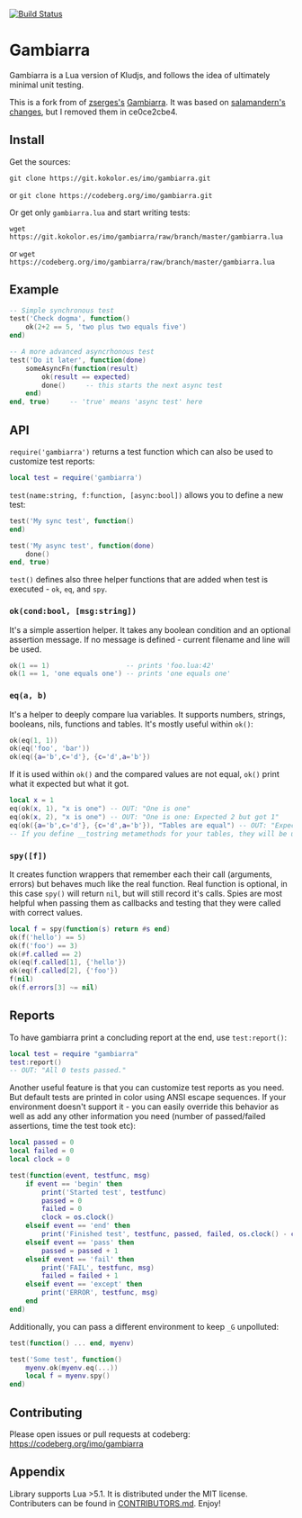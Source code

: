[![Build Status](https://drone.kokolor.es/api/badges/imo/gambiarra/status.svg)](https://drone.kokolor.es/imo/gambiarra)

# Gambiarra

Gambiarra is a Lua version of Kludjs, and follows the idea of ultimately
minimal unit testing.

This is a fork from of [zserges's](https://bitbucket.org/zserge/) [Gambiarra](https://bitbucket.org/zserge/gambiarra). It was based on [salamandern's](https://bitbucket.org/salamandern/) [changes](https://bitbucket.org/salamandern/gambiarra/src), but I removed them in ce0ce2cbe4.

## Install

Get the sources:

`git clone https://git.kokolor.es/imo/gambiarra.git`

or `git clone https://codeberg.org/imo/gambiarra.git`

Or get only `gambiarra.lua` and start writing tests:

`wget https://git.kokolor.es/imo/gambiarra/raw/branch/master/gambiarra.lua`

or `wget https://codeberg.org/imo/gambiarra/raw/branch/master/gambiarra.lua`

## Example

```lua
-- Simple synchronous test
test('Check dogma', function()
    ok(2+2 == 5, 'two plus two equals five')
end)

-- A more advanced asyncrhonous test
test('Do it later', function(done)
    someAsyncFn(function(result)
        ok(result == expected)
        done()     -- this starts the next async test
    end)
end, true)     -- 'true' means 'async test' here
```

## API

`require('gambiarra')` returns a test function which can also be used to
customize test reports:

```lua
local test = require('gambiarra')
```

`test(name:string, f:function, [async:bool])` allows you to define a new test:

```lua
test('My sync test', function()
end)

test('My async test', function(done)
    done()
end, true)
```

`test()` defines also three helper functions that are added when test is
executed - `ok`, `eq`, and `spy`.

### `ok(cond:bool, [msg:string])`
It's a simple assertion helper. It takes any boolean condition and an optional assertion message.
If no message is defined - current filename and line will be used.

```lua
ok(1 == 1)                   -- prints 'foo.lua:42'
ok(1 == 1, 'one equals one') -- prints 'one equals one'
```

### `eq(a, b)`
It's a helper to deeply compare lua variables. It supports numbers, strings, booleans, nils,
functions and tables. It's mostly useful within `ok()`:

```lua
ok(eq(1, 1))
ok(eq('foo', 'bar'))
ok(eq({a='b',c='d'}, {c='d',a='b'})
```

If it is used within `ok()` and the compared values are not equal, `ok()` print what
it expected but what it got.

```lua
local x = 1
eq(ok(x, 1), "x is one") -- OUT: "One is one"
eq(ok(x, 2), "x is one") -- OUT: "One is one: Expected 2 but got 1"
eq(ok({a='b',c='d'}, {c='d',a='b'}), "Tables are equal") -- OUT: "Expected table 0864545 but got table 08115636"
-- If you define __tostring metamethods for your tables, they will be used.
```

### `spy([f])`
It creates function wrappers that remember each their call
(arguments, errors) but behaves much like the real function. Real function is
optional, in this case `spy()` will return `nil`, but will still record it's calls.
Spies are most helpful when passing them as callbacks and testing that they
were called with correct values.

```lua
local f = spy(function(s) return #s end)
ok(f('hello') == 5)
ok(f('foo') == 3)
ok(#f.called == 2)
ok(eq(f.called[1], {'hello'})
ok(eq(f.called[2], {'foo'})
f(nil)
ok(f.errors[3] ~= nil)
```

## Reports

To have gambiarra print a concluding report at the end, use `test:report()`:

```lua
local test = require "gambiarra"
test:report()
-- OUT: "All 0 tests passed."
```

Another useful feature is that you can customize test reports as you need.
But default tests are printed in color using ANSI escape sequences. If your
environment doesn't support it - you can easily override this behavior as
well as add any other information you need (number of passed/failed
assertions, time the test took etc):

```lua
local passed = 0
local failed = 0
local clock = 0

test(function(event, testfunc, msg)
    if event == 'begin' then
        print('Started test', testfunc)
        passed = 0
        failed = 0
        clock = os.clock()
    elseif event == 'end' then
        print('Finished test', testfunc, passed, failed, os.clock() - clock)
    elseif event == 'pass' then
        passed = passed + 1
    elseif event == 'fail' then
        print('FAIL', testfunc, msg)
        failed = failed + 1
    elseif event == 'except' then
        print('ERROR', testfunc, msg)
    end
end)
```

Additionally, you can pass a different environment to keep `_G` unpolluted:

```lua
test(function() ... end, myenv)

test('Some test', function()
    myenv.ok(myenv.eq(...))
    local f = myenv.spy()
end)
```

## Contributing

Please open issues or pull requests at codeberg: https://codeberg.org/imo/gambiarra

## Appendix

Library supports Lua >5.1. It is distributed under the MIT license. Contributers can be found in [CONTRIBUTORS.md](CONTRIBUTORS.md).
Enjoy!

